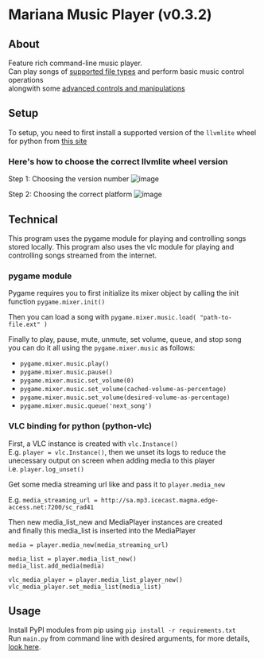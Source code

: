 # Mariana Music Player (v0.3.2)

## About
Feature rich command-line music player. \
Can play songs of [supported file types](some/path) and perform basic music control operations \
alongwith some [advanced controls and manipulations](some/other/path)

## Setup
To setup, you need to first install a supported version of the `llvmlite` wheel for python from [this site](https://www.lfd.uci.edu/~gohlke/pythonlibs/#llvmlite)

### Here's how to choose the correct llvmlite wheel version
Step 1: Choosing the version number
![image](https://user-images.githubusercontent.com/67545205/147437848-6ea54b96-afd3-4af4-98be-ef0f52f44fa7.png)

Step 2: Choosing the correct platform
![image](https://user-images.githubusercontent.com/67545205/147438943-07dbd825-a522-47f5-9623-942f31b6db1c.png)


## Technical
This program uses the pygame module for playing and controlling songs stored locally.
This program also uses the vlc module for playing and controlling songs streamed from the internet.

### pygame module
Pygame requires you to first initialize its mixer object by calling the init function `pygame.mixer.init()`

Then you can load a song with `pygame.mixer.music.load( "path-to-file.ext" )`

Finally to play, pause, mute, unmute, set volume, queue, and stop song \
you can do it all using the `pygame.mixer.music` as follows:
- `pygame.mixer.music.play()`
- `pygame.mixer.music.pause()`
- `pygame.mixer.music.set_volume(0)`
- `pygame.mixer.music.set_volume(cached-volume-as-percentage)`
- `pygame.mixer.music.set_volume(desired-volume-as-percentage)`
- `pygame.mixer.music.queue('next_song')`

### VLC binding for python (python-vlc)
First, a VLC instance is created with `vlc.Instance()`  
E.g. `player = vlc.Instance()`, then we unset its logs to reduce the unecessary output on screen when adding media to this player  
i.e. `player.log_unset()`  

Get some media streaming url like and pass it to `player.media_new`  

E.g. `media_streaming_url = http://sa.mp3.icecast.magma.edge-access.net:7200/sc_rad41`  

Then new media_list_new and MediaPlayer instances are created  
and finally this media_list is inserted into the MediaPlayer  
```
media = player.media_new(media_streaming_url)

media_list = player.media_list_new()
media_list.add_media(media)

vlc_media_player = player.media_list_player_new()
vlc_media_player.set_media_list(media_list)
```

## Usage
Install PyPI modules from pip using `pip install -r requirements.txt` \
Run `main.py` from command line with desired arguments, for more details, [look here](rick/roll).
